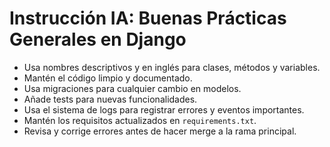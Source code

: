# Instrucción IA: Buenas Prácticas Generales en Django

- Usa nombres descriptivos y en inglés para clases, métodos y variables.
- Mantén el código limpio y documentado.
- Usa migraciones para cualquier cambio en modelos.
- Añade tests para nuevas funcionalidades.
- Usa el sistema de logs para registrar errores y eventos importantes.
- Mantén los requisitos actualizados en `requirements.txt`.
- Revisa y corrige errores antes de hacer merge a la rama principal.

